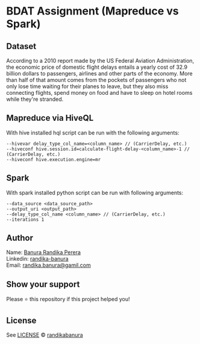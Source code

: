 # BDAT Assignment (Mapreduce vs Spark)

## Dataset

According to a 2010 report made by the US Federal Aviation Administration, 
the economic price of domestic flight delays entails a yearly cost of 32.9 billion dollars
to passengers, airlines and other parts of the economy. More than half of that amount comes
from the pockets of passengers who not only lose time waiting for their planes to leave, but
they also miss connecting flights, spend money on food and have to sleep on hotel rooms while they're stranded.

## Mapreduce via HiveQL

With hive installed hql script can be run with the following arguments:

```shell
--hivevar delay_type_col_name=<column_name> // (CarrierDelay, etc.)
--hiveconf hive.session.id=calculate-flight-delay-<column_name>-1 // (CarrierDelay, etc.)
--hiveconf hive.execution.engine=mr
```

## Spark

With spark installed python script can be run with following arguments:

```shell
--data_source <data_source_path> 
--output_uri <output_path> 
--delay_type_col_name <column_name> // (CarrierDelay, etc.)
--iterations 1
```


## Author

Name: [Banura Randika Perera](https://github.com/randikabanura) <br/>
Linkedin: [randika-banura](https://www.linkedin.com/in/randika-banura/) <br/>
Email: [randika.banura@gamil.com](mailto:randika.banura@gamil.com) <br/>

## Show your support

Please ⭐️ this repository if this project helped you!

## License

See [LICENSE](LICENSE) © [randikabanura](https://github.com/randikabanura/)